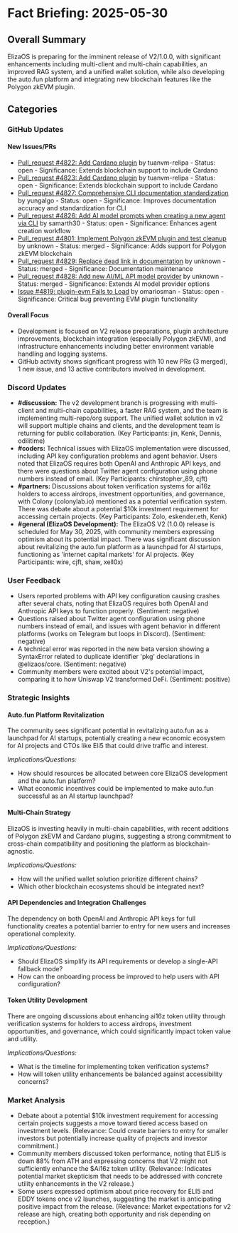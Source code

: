 # Fact Briefing: 2025-05-30

## Overall Summary
ElizaOS is preparing for the imminent release of V2/1.0.0, with significant enhancements including multi-client and multi-chain capabilities, an improved RAG system, and a unified wallet solution, while also developing the auto.fun platform and integrating new blockchain features like the Polygon zkEVM plugin.

## Categories

### GitHub Updates

#### New Issues/PRs
- [Pull_request #4822: Add Cardano plugin](https://github.com/elizaOS/eliza/pull/4822) by tuanvm-relipa - Status: open - Significance: Extends blockchain support to include Cardano
- [Pull_request #4823: Add Cardano plugin](https://github.com/elizaOS/eliza/pull/4823) by tuanvm-relipa - Status: open - Significance: Extends blockchain support to include Cardano
- [Pull_request #4827: Comprehensive CLI documentation standardization](https://github.com/elizaOS/eliza/pull/4827) by yungalgo - Status: open - Significance: Improves documentation accuracy and standardization for CLI
- [Pull_request #4826: Add AI model prompts when creating a new agent via CLI](https://github.com/elizaOS/eliza/pull/4826) by samarth30 - Status: open - Significance: Enhances agent creation workflow
- [Pull_request #4801: Implement Polygon zkEVM plugin and test cleanup](https://github.com/elizaOS/eliza/pull/4801) by unknown - Status: merged - Significance: Adds support for Polygon zkEVM blockchain
- [Pull_request #4829: Replace dead link in documentation](https://github.com/elizaOS/eliza/pull/4829) by unknown - Status: merged - Significance: Documentation maintenance
- [Pull_request #4828: Add new AI/ML API model provider](https://github.com/elizaOS/eliza/pull/4828) by unknown - Status: merged - Significance: Extends AI model provider options
- [Issue #4819: plugin-evm Fails to Load](https://github.com/elizaOS/eliza/issues/4819) by omariosman - Status: open - Significance: Critical bug preventing EVM plugin functionality

#### Overall Focus
- Development is focused on V2 release preparations, plugin architecture improvements, blockchain integration (especially Polygon zkEVM), and infrastructure enhancements including better environment variable handling and logging systems.
- GitHub activity shows significant progress with 10 new PRs (3 merged), 1 new issue, and 13 active contributors involved in development.

### Discord Updates
- **#discussion:** The v2 development branch is progressing with multi-client and multi-chain capabilities, a faster RAG system, and the team is implementing multi-repo/org support. The unified wallet solution in v2 will support multiple chains and clients, and the development team is returning for public collaboration. (Key Participants: jin, Kenk, Dennis, odilitime)
- **#coders:** Technical issues with ElizaOS implementation were discussed, including API key configuration problems and agent behavior. Users noted that ElizaOS requires both OpenAI and Anthropic API keys, and there were questions about Twitter agent configuration using phone numbers instead of email. (Key Participants: chirstopher_89, cjft)
- **#partners:** Discussions about token verification systems for ai16z holders to access airdrops, investment opportunities, and governance, with Colony (colonylab.io) mentioned as a potential verification system. There was debate about a potential $10k investment requirement for accessing certain projects. (Key Participants: Zolo, eskender.eth, Kenk)
- **#general (ElizaOS Development):** The ElizaOS V2 (1.0.0) release is scheduled for May 30, 2025, with community members expressing optimism about its potential impact. There was significant discussion about revitalizing the auto.fun platform as a launchpad for AI startups, functioning as 'internet capital markets' for AI projects. (Key Participants: wire, cjft, shaw, xell0x)

### User Feedback
- Users reported problems with API key configuration causing crashes after several chats, noting that ElizaOS requires both OpenAI and Anthropic API keys to function properly. (Sentiment: negative)
- Questions raised about Twitter agent configuration using phone numbers instead of email, and issues with agent behavior in different platforms (works on Telegram but loops in Discord). (Sentiment: negative)
- A technical error was reported in the new beta version showing a SyntaxError related to duplicate identifier 'pkg' declarations in @elizaos/core. (Sentiment: negative)
- Community members were excited about V2's potential impact, comparing it to how Uniswap V2 transformed DeFi. (Sentiment: positive)

### Strategic Insights

#### Auto.fun Platform Revitalization
The community sees significant potential in revitalizing auto.fun as a launchpad for AI startups, potentially creating a new economic ecosystem for AI projects and CTOs like Eli5 that could drive traffic and interest.

*Implications/Questions:*
  - How should resources be allocated between core ElizaOS development and the auto.fun platform?
  - What economic incentives could be implemented to make auto.fun successful as an AI startup launchpad?

#### Multi-Chain Strategy
ElizaOS is investing heavily in multi-chain capabilities, with recent additions of Polygon zkEVM and Cardano plugins, suggesting a strong commitment to cross-chain compatibility and positioning the platform as blockchain-agnostic.

*Implications/Questions:*
  - How will the unified wallet solution prioritize different chains?
  - Which other blockchain ecosystems should be integrated next?

#### API Dependencies and Integration Challenges
The dependency on both OpenAI and Anthropic API keys for full functionality creates a potential barrier to entry for new users and increases operational complexity.

*Implications/Questions:*
  - Should ElizaOS simplify its API requirements or develop a single-API fallback mode?
  - How can the onboarding process be improved to help users with API configuration?

#### Token Utility Development
There are ongoing discussions about enhancing ai16z token utility through verification systems for holders to access airdrops, investment opportunities, and governance, which could significantly impact token value and utility.

*Implications/Questions:*
  - What is the timeline for implementing token verification systems?
  - How will token utility enhancements be balanced against accessibility concerns?

### Market Analysis
- Debate about a potential $10k investment requirement for accessing certain projects suggests a move toward tiered access based on investment levels. (Relevance: Could create barriers to entry for smaller investors but potentially increase quality of projects and investor commitment.)
- Community members discussed token performance, noting that ELI5 is down 88% from ATH and expressing concerns that V2 might not sufficiently enhance the $Ai16z token utility. (Relevance: Indicates potential market skepticism that needs to be addressed with concrete utility enhancements in the V2 release.)
- Some users expressed optimism about price recovery for ELI5 and EDDY tokens once v2 launches, suggesting the market is anticipating positive impact from the release. (Relevance: Market expectations for v2 release are high, creating both opportunity and risk depending on reception.)